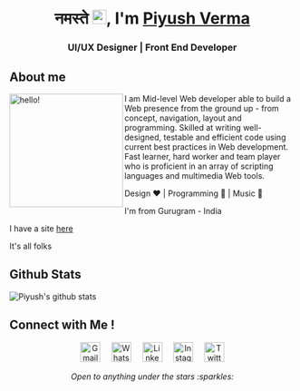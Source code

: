 
<h1 align="center"> नमस्ते <img src="https://github.com/souvikguria98/souvikguria98/raw/master/Hi.gif" width="25" style="max-width:100%;">, I'm <a href="https://itsthepiyush.web.app/" rel="nofollow">Piyush Verma</a></h1>
<h3 align="center">UI/UX Designer | Front End Developer</h3>

 



## About me
<p>
  <img width="200" alt="hello!" align="left" src="https://giffiles.alphacoders.com/956/9562.gif">
</p>
<div>
 <p>
I am Mid-level Web developer able to build a Web presence from the ground up - from concept, navigation, layout and programming. Skilled at writing well-designed, testable and efficient code using current best practices in Web development. Fast learner, hard worker and team player who is proficient in an array of scripting languages and multimedia Web tools.
</p>
</div>

Design ❤️ | Programming 💙 | Music 💚

I'm from Gurugram - India  

I have a site [here](https://itsthepiyush.web.app/)

It's all folks

## Github Stats
 
![Piyush's github stats](https://github-readme-stats.vercel.app/api?username=ThePiyushVerma&show_icons=true&theme=default)
 
 

## Connect with Me !

<!-- Social Media linkss -->

 
<p align="center">
    <a href="mailto:verma.piyush9@gmail.com"><img src="https://www.flaticon.com/svg/static/icons/svg/2913/2913990.svg" width="35px" alt="Gmail"></a> &nbsp; &nbsp;
   <a href="https://api.whatsapp.com/send?phone=+919315395856"><img src="https://github.com/Quadrified/Quadrified/blob/master/assets/social_media_svgs/whatsapp-round.svg" width="35px" alt="Whatsapp"></a> &nbsp; &nbsp;
  <a href="https://www.linkedin.com/in/ThePiyushVerma"><img src="https://github.com/Quadrified/Quadrified/blob/master/assets/social_media_svgs/linkedin-round.svg" width="35px" alt="LinkedIn"></a> &nbsp; &nbsp;
  <a href="https://instagram.com/ThePiyushVerma"><img src="https://github.com/Quadrified/Quadrified/blob/master/assets/social_media_svgs/instagram-round.svg" width="35px" alt="Instagram"></a> &nbsp; &nbsp;
  <a href="https://twitter.com/ThePiyushVerma"><img src="https://github.com/Quadrified/Quadrified/blob/master/assets/social_media_svgs/twitter-round.svg" width="35px" alt="Twitter">     </a>
</p>

<p align="center">
  <i> Open to anything under the stars :sparkles: </i>
</p>
